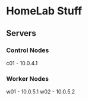 # HomeLab Stuff

## Servers

### Control Nodes

c01 - 10.0.4.1

### Worker Nodes

w01 - 10.0.5.1
w02 - 10.0.5.2

